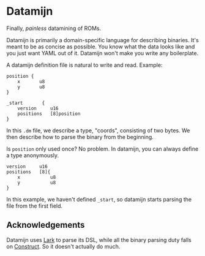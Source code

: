 Datamijn
========

Finally, _painless_ datamining of ROMs.

Datamijn is primarily a domain-specific language for describing
binaries.  It's meant to be as concise as possible.  You know
what the data looks like and you just want YAML out of it.
Datamijn won't make you write any boilerplate.

A datamijn definition file is natural to write and read.  Example:

```
position {
    x       u8
    y       u8
}

_start       {
    version     u16
    positions   [8]position
}
```

In this `.dm` file, we describe a type, "coords", consisting of
two bytes.  We then describe how to parse the binary from the
beginning.

Is `position` only used once?  No problem.  In datamijn, you can
always define a type anonymously.

```
version     u16
positions   [8]{
    x           u8
    y           u8
}
```

In this example, we haven't defined `_start`, so datamijn starts
parsing the file from the first field.

Acknowledgements
----------------

Datamijn uses [Lark](https://github.com/erezsh/lark) to parse
its DSL, while all the binary parsing duty falls on [Construct](https://github.com/construct/construct/).  So it doesn't actually do much.

